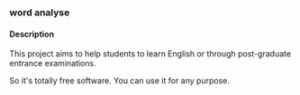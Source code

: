 ### word analyse
#### Description

This project aims to help students to learn English or through post-graduate entrance examinations.

So it's totally free software. You can use it for any purpose.